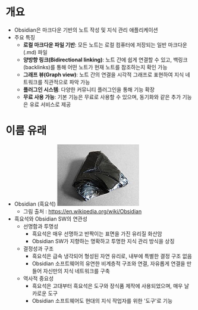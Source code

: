 # 개요
- Obsidian은 마크다운 기반의 노트 작성 및 지식 관리 애플리케이션
- 주요 특징
	- **로컬 마크다운 파일 기반**: 모든 노트는 로컬 컴퓨터에 저장되는 일반 마크다운(.md) 파일
	- **양방향 링크(Bidirectional linking)**: 노트 간에 쉽게 연결할 수 있고, 백링크(backlinks)를 통해 어떤 노트가 현재 노트를 참조하는지 확인 가능
	- **그래프 뷰(Graph view)**: 노트 간의 연결을 시각적 그래프로 표현하여 지식 네트워크를 직관적으로 파악 가능
	- **플러그인 시스템**: 다양한 커뮤니티 플러그인을 통해 기능 확장
	- **무료 사용 가능**: 기본 기능은 무료로 사용할 수 있으며, 동기화와 같은 추가 기능은 유료 서비스로 제공

# 이름 유래
- Obsidian (흑요석)
	![](attachments/Pasted%20image%2020250308171653.png)
	- 그림 출처 : https://en.wikipedia.org/wiki/Obsidian
- 흑요석와 Obsidian SW의 연관성
	- 선명함과 투명성
		- 흑요석은 매우 선명하고 반짝이는 표면을 가진 유리질 화산암
		- Obsidian SW가 지향하는 명확하고 투명한 지식 관리 방식을 상징
	- 결정성과 구조
		- 흑요석은 급속 냉각되어 형성된 자연 유리로, 내부에 특별한 결정 구조 없음
		- Obsidian 소프트웨어의 유연한 비계층적 구조와 연결, 자유롭게 연결을 만들어 자신만의 지식 네트워크를 구축
	- 역사적 중요성
		- 흑요석은 고대부터 흑요석은 도구와 장식품 제작에 사용되었으며, 매우 날카로운 도구
		- Obsidian 소프트웨어도 현대의 지식 작업자를 위한 '도구'로 기능
